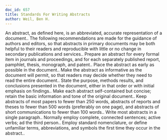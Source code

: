 ```yaml
---
doc_id: 657
title: Standards For Writing Abstracts
author: Weil, Ben H.
---
```


An abstract, as defined here, is an abbreviated, accurate representation
of a document.. The following recommendations are made for the guidance of
authors and editors, so that abstracts in primary documents may be both
helpful to their readers and reproducible with little or no change in
secondary publications and services..
   Prepare an abstract for every formal item in journals and proceedings,
and for each separately published report, pamphlet, thesis, monograph, 
and patent.. Place the abstract as early as possible in the document..
Make the abstract as informative as the document will permit, so that
readers may decide whether they need to read the entire document.. State the
purpose, methods results, and conclusions presented in the document, either
in that order or with initial emphasis on findings..
   Make each abstract self-contained but concise; retain the basic information
and tone of the original document..  Keep abstracts of most papers to 
fewer than 250 words, abstracts of reports and theses to fewer than 500 words
(preferably on one page), and abstracts of short communications to fewer
than 100 words.. Write most abstracts in a single paragraph.. Normally
employ complete, connected sentences; active verbs; ad the third person..
Employ standard nomenclature, or define unfamiliar terms, abbreviations, and
symbols the first time they occur in the abstract..